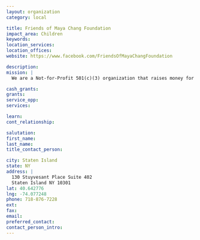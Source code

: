```yaml
---
layout: organization
category: local

title: Friends of Maya Chang Foundation
impact_area: Children
keywords: 
location_services: 
location_offices: 
website: https://www.facebook.com/FriendsOfMayaChangFoundation

description: 
mission: |
  We are a Not-for-Profit 501(c)(3) organization that raises money for children with varying orthopedic difficulties. All proceeds stay in our community.

cash_grants: 
grants: 
service_opp: 
services: 

learn: 
cont_relationship: 

salutation: 
first_name: 
last_name: 
title_contact_person: 

city: Staten Island
state: NY
address: |
  130 Stuyvesant Place Suite 402   
  Staten Island NY 10301
lat: 40.642776
lng: -74.077248
phone: 718-876-7228
ext: 
fax: 
email: 
preferred_contact: 
contact_person_intro: 
---
```

